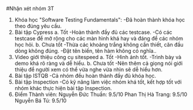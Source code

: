 #Nhận xét nhóm 3T
1. Khóa học "Software Testing Fundamentals":
-Đã hoàn thành khóa học theo đúng yêu cầu.
2. Bài tập Cypress
a. Tốt
-Hoàn thành đầy đủ các testcase.
-Có các testcase để mở rộng cho các màn hình khá hay và đáng để các nhóm học hỏi.
b. Chưa tốt
-Thừa các khoảng trắng không cần thiết, căn đầu dòng không đúng.
-Đặt tên biến, tên hàm không có nghĩa..
3. Video giới thiệu công cụ  sitespeed
a. Tốt
-Hình ảnh tốt.
-Trình bày và demo khá rõ ràng và dễ hiểu.
b. Chưa tốt
-Nên thêm cả giọng nói giới thiệu để người xem có thể vừa nghe vừa nhìn sẽ dễ hiểu hơn.
4. Bài tập ISTQB
-Cả nhóm đều hoàn thành đầy đủ khóa học.
5. Bài tập Inspection
-Có kỹ năng làm việc nhóm khá tốt, kết hợp tốt với nhóm khác thực hiện bài tập Inspection.
6. Điểm
Thành viên:
Nguyễn Đức Thuần: 9.5/10
Phan Thị Hà Trang: 9.5/10
Nguyễn Bá Tú: 9.5/10